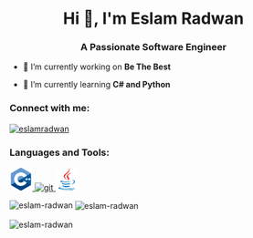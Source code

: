 <h1 align="center">Hi 👋, I'm Eslam Radwan</h1>
<h3 align="center">A Passionate Software Engineer</h3>

- 🔭 I’m currently working on **Be The Best**

- 🌱 I’m currently learning **C# and Python**

<h3 align="left">Connect with me:</h3>
<p align="left">
<a href="https://linkedin.com/in/eslamradwan" target="blank"><img align="center" src="https://raw.githubusercontent.com/rahuldkjain/github-profile-readme-generator/master/src/images/icons/Social/linked-in-alt.svg" alt="eslamradwan" height="30" width="40" /></a>
</p>

<h3 align="left">Languages and Tools:</h3>
<p align="left"> <a href="https://www.w3schools.com/cpp/" target="_blank" rel="noreferrer"> <img src="https://raw.githubusercontent.com/devicons/devicon/master/icons/cplusplus/cplusplus-original.svg" alt="cplusplus" width="40" height="40"/> </a> <a href="https://git-scm.com/" target="_blank" rel="noreferrer"> <img src="https://www.vectorlogo.zone/logos/git-scm/git-scm-icon.svg" alt="git" width="40" height="40"/> </a> <a href="https://www.java.com" target="_blank" rel="noreferrer"> <img src="https://raw.githubusercontent.com/devicons/devicon/master/icons/java/java-original.svg" alt="java" width="40" height="40"/> </a> </p>

<p><img align="left" src="https://github-readme-stats.vercel.app/api/top-langs?username=eslam-radwan&show_icons=true&locale=en&layout=compact" alt="eslam-radwan" /></p>

<p>&nbsp;<img align="center" src="https://github-readme-stats.vercel.app/api?username=eslam-radwan&show_icons=true&locale=en" alt="eslam-radwan" /></p>

<p><img align="center" src="https://github-readme-streak-stats.herokuapp.com/?user=eslam-radwan&" alt="eslam-radwan" /></p>
